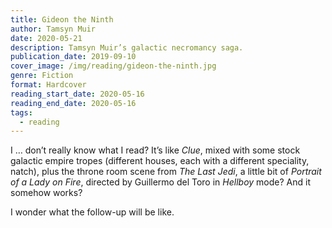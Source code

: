 ```yaml
---
title: Gideon the Ninth
author: Tamsyn Muir
date: 2020-05-21
description: Tamsyn Muir’s galactic necromancy saga.
publication_date: 2019-09-10
cover_image: /img/reading/gideon-the-ninth.jpg
genre: Fiction
format: Hardcover
reading_start_date: 2020-05-16
reading_end_date: 2020-05-16
tags:
  - reading
---
```


I … don’t really know what I read? It’s like _Clue_, mixed with some stock galactic empire tropes (different houses, each with a different speciality, natch), plus the throne room scene from _The Last Jedi_, a little bit of _Portrait of a Lady on Fire_, directed by Guillermo del Toro in _Hellboy_ mode? And it somehow works?

I wonder what the follow-up will be like.

